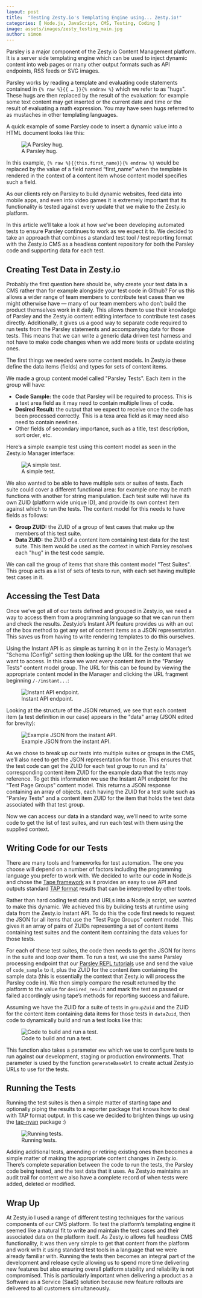 ```yaml
---
layout: post
title:  "Testing Zesty.io's Templating Engine using... Zesty.io!"
categories: [ Node.js, JavaScript, CMS, Testing, Coding ]
image: assets/images/zesty_testing_main.jpg
author: simon
---
```

Parsley is a major component of the Zesty.io Content Management platform. It is a server side templating engine which can be used to inject dynamic content into web pages or many other output formats such as API endpoints, RSS feeds or SVG images.

Parsley works by reading a template and evaluating code statements contained in `{% raw %}{{ … }}{% endraw %}` which we refer to as "hugs". These hugs are then replaced by the result of the evaluation: for example some text content may get inserted or the current date and time or the result of evaluating a math expression. You may have seen hugs referred to as mustaches in other templating languages.

A quick example of some Parsley code to insert a dynamic value into a HTML document looks like this:

<figure class="figure">
  <img src="{{ site.baseurl }}/assets/images/zesty_testing_parsley_hug.png" class="figure-img img-fluid" alt="A Parsley hug.">
  <figcaption class="figure-caption text-center">A Parsley hug.</figcaption>
</figure>

In this example, `{% raw %}{{this.first_name}}{% endraw %}` would be replaced by the value of a field named “first_name” when the template is rendered in the context of a content item whose content model specifies such a field.

As our clients rely on Parsley to build dynamic websites, feed data into mobile apps, and even into video games it is extremely important that its functionality is tested against every update that we make to the Zesty.io platform.

In this article we’ll take a look at how we’ve been developing automated tests to ensure Parsley continues to work as we expect it to. We decided to take an approach that combines a standard test tool / test reporting format with the Zesty.io CMS as a headless content repository for both the Parsley code and supporting data for each test.

## Creating Test Data in Zesty.io

Probably the first question here should be, why create your test data in a CMS rather than for example alongside your test code in Github? For us this allows a wider range of team members to contribute test cases than we might otherwise have — many of our team members who don’t build the product themselves work in it daily. This allows them to use their knowledge of Parsley and the Zesty.io content editing interface to contribute test cases directly. Additionally, it gives us a good way to separate code required to run tests from the Parsley statements and accompanying data for those tests. This means that we can write a generic data driven test harness and not have to make code changes when we add more tests or update existing ones.

The first things we needed were some content models. In Zesty.io these define the data items (fields) and types for sets of content items.

We made a group content model called "Parsley Tests". Each item in the group will have:

* **Code Sample:** the code that Parsley will be required to process. This is a text area field as it may need to contain multiple lines of code.
* **Desired Result:** the output that we expect to receive once the code has been processed correctly. This is a texa area field as it may need also need to contain newlines.
* Other fields of secondary importance, such as a title, test description, sort order, etc.

Here’s a simple example test using this content model as seen in the Zesty.io Manager interface:

<figure class="figure">
  <img src="{{ site.baseurl }}/assets/images/zesty_testing_manager_app.png" class="figure-img img-fluid" alt="A simple test.">
  <figcaption class="figure-caption text-center">A simple test.</figcaption>
</figure>

We also wanted to be able to have multiple sets or suites of tests. Each suite could cover a different functional area: for example one may be math functions with another for string manipulation. Each test suite will have its own ZUID (platform wide unique ID), and provide its own context item against which to run the tests. The content model for this needs to have fields as follows:

* **Group ZUID:** the ZUID of a group of test cases that make up the members of this test suite.
* **Data ZUID:** the ZUID of a content item containing test data for the test suite. This item would be used as the context in which Parsley resolves each "hug" in the test code sample.

We can call the group of items that share this content model "Test Suites". This group acts as a list of sets of tests to run, with each set having multiple test cases in it.

## Accessing the Test Data

Once we’ve got all of our tests defined and grouped in Zesty.io, we need a way to access them from a programming language so that we can run them and check the results. Zesty.io’s Instant API feature provides us with an out of the box method to get any set of content items as a JSON representation. This saves us from having to write rendering templates to do this ourselves.

Using the Instant API is as simple as turning it on in the Zesty.io Manager’s "Schema (Config)" setting then looking up the URL for the content that we want to access. In this case we want every content item in the "Parsley Tests" content model group. The URL for this can be found by viewing the appropriate content model in the Manager and clicking the URL fragment beginning `/-/instant...`:

<figure class="figure">
  <img src="{{ site.baseurl }}/assets/images/zesty_testing_instant_api_endpoint.png" class="figure-img img-fluid" alt="Instant API endpoint.">
  <figcaption class="figure-caption text-center">Instant API endpoint.</figcaption>
</figure>

Looking at the structure of the JSON returned, we see that each content item (a test definition in our case) appears in the "data" array (JSON edited for brevity):

<figure class="figure">
  <img src="{{ site.baseurl }}/assets/images/zesty_testing_api_response_example.png" class="figure-img img-fluid" alt="Example JSON from the instant API.">
  <figcaption class="figure-caption text-center">Example JSON from the instant API.</figcaption>
</figure>

As we chose to break up our tests into multiple suites or groups in the CMS, we’ll also need to get the JSON representation for those. This ensures that the test code can get the ZUID for each test group to run and its’ corresponding content item ZUID for the example data that the tests may reference. To get this information we use the Instant API endpoint for the "Test Page Groups" content model. This returns a JSON response containing an array of objects, each having the ZUID for a test suite such as "Parsley Tests" and a content item ZUID for the item that holds the test data associated with that test group.

Now we can access our data in a standard way, we’ll need to write some code to get the list of test suites, and run each test with them using the supplied context.

## Writing Code for our Tests

There are many tools and frameworks for test automation. The one you choose will depend on a number of factors including the programming language you prefer to work with. We decided to write our code in Node.js and chose the [Tape framework](https://www.npmjs.com/package/tape) as it provides an easy to use API and outputs standard [TAP format](https://testanything.org/) results that can be interpreted by other tools.

Rather than hard coding test data and URLs into a Node.js script, we wanted to make this dynamic. We achieved this by building tests at runtime using data from the Zesty.io Instant API. To do this the code first needs to request the JSON for all items that use the "Test Page Groups" content model. This gives it an array of pairs of ZUIDs representing a set of content items containing test suites and the content item containing the data values for those tests.

For each of these test suites, the code then needs to get the JSON for items in the suite and loop over them. To run a test, we use the same Parsley processing endpoint that our [Parsley REPL tutorials](https://parsley.zesty.io/) use and send the value of `code_sample` to it, plus the ZUID for the content item containing the sample data (this is essentially the context that Zesty.io will process the Parsley code in). We then simply compare the result returned by the platform to the value for `desired_result` and mark the test as passed or failed accordingly using tape’s methods for reporting success and failure.

Assuming we have the ZUID for a suite of tests in `groupZuid` and the ZUID for the content item containing data items for those tests in `dataZuid`, then code to dynamically build and run a test looks like this:

<figure class="figure">
  <img src="{{ site.baseurl }}/assets/images/zesty_testing_test_code.png" class="figure-img img-fluid" alt="Code to build and run a test.">
  <figcaption class="figure-caption text-center">Code to build and run a test.</figcaption>
</figure>

This function also takes a parameter `env` which we use to configure tests to run against our development, staging or production environments. That parameter is used by the function `generateBaseUrl` to create actual Zesty.io URLs to use for the tests.

## Running the Tests

Running the test suites is then a simple matter of starting tape and optionally piping the results to a reporter package that knows how to deal with TAP format output. In this case we decided to brighten things up using the [tap-nyan](https://www.npmjs.com/package/tap-nyan) package :)

<figure class="figure">
  <img src="{{ site.baseurl }}/assets/images/zesty_testing_running_tests.gif" class="figure-img img-fluid" alt="Running tests.">
  <figcaption class="figure-caption text-center">Running tests.</figcaption>
</figure>

Adding additional tests, amending or retiring existing ones then becomes a simple matter of making the appropriate content changes in Zesty.io. There’s complete separation between the code to run the tests, the Parsley code being tested, and the test data that it uses. As Zesty.io maintains an audit trail for content we also have a complete record of when tests were added, deleted or modified.

## Wrap Up

At Zesty.io I used a range of different testing techniques for the various components of our CMS platform. To test the platform’s templating engine it seemed like a natural fit to write and maintain the test cases and their associated data on the platform itself. As Zesty.io allows full headless CMS functionality, it was then very simple to get that content from the platform and work with it using standard test tools in a language that we were already familiar with. Running the tests then becomes an integral part of the development and release cycle allowing us to spend more time delivering new features but also ensuring overall platform stability and reliability is not compromised. This is particularly important when delivering a product as a Software as a Service (SaaS) solution because new feature rollouts are delivered to all customers simultaneously.